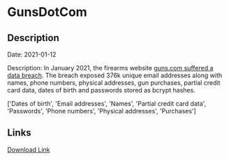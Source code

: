 # GunsDotCom

## Description

Date: 2021-01-12

Description:
In January 2021, the firearms website <a href="https://gizmodo.com/guns-com-gets-hacked-spilling-gun-owner-information-al-1846544734" target="_blank" rel="noopener">guns.com suffered a data breach</a>. The breach exposed 376k unique email addresses along with names, phone numbers, physical addresses, gun purchases, partial credit card data, dates of birth and passwords stored as bcrypt hashes.


['Dates of birth', 'Email addresses', 'Names', 'Partial credit card data', 'Passwords', 'Phone numbers', 'Physical addresses', 'Purchases']

## Links

[Download Link](https://link-to.net/1229997/776.1944066861587/dynamic/?r=Z3Vucy5jb20=)